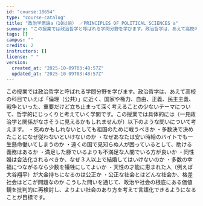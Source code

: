 ```yaml
---
id: "course:18654"
type: "course-catalog"
title: "政治学原論a（18以前） ／PRINCIPLES OF POLITICAL SCIENCES a"
summary: "この授業では政治哲学と呼ばれる学問分野を学びます。政治哲学は、あえて高校の科目でいえば「倫理（公共）」に近く、国家や権力、自由、正義、民主主義、戦争といった、重要だけど立ち止まって深く考えることの少ないテーマについて、哲学的にじっくりと考え…"
tags: []
campus: ""
credits: 2
instructors: []
license: " "
version:
  created_at: "2025-10-09T03:48:57Z"
  updated_at: "2025-10-09T03:48:57Z"
---
```


この授業では政治哲学と呼ばれる学問分野を学びます。政治哲学は、あえて高校の科目でいえば「倫理（公共）」に近く、国家や権力、自由、正義、民主主義、戦争といった、重要だけど立ち止まって深く考えることの少ないテーマについて、哲学的にじっくりと考えていく学問です。この授業では具体的には（一見政治学と関係がなさそうに見えるかもしれませんが）以下のような問いについて考えます。 ・死ぬかもしれないとしても祖国のために戦うべきか ・多数決で決めたことになぜ従わないといけないのか ・なぜあなたは安い時給のバイトでも一生懸命働いてしまうのか ・遠くの国で見知らぬ人が困っているとして、助ける義務はあるか ・満足した豚でいるよりも不満足な人間でいる方が良いか ・同性婚は合法化されるべきか、なぜ３人以上で結婚してはいけないのか ・多数の幸福につながるなら少数を犠牲にしてよいか ・天性の才能に恵まれた人（例えば大谷翔平）が大金持ちになるのは公正か ・公正な社会とはどんな社会か、格差社会はどこが問題なのか こうした問いを通じて、政治や社会の根底にある価値観を批判的に再検討し、よりよい社会のあり方を考えて言語化できるようになることが目標です。
